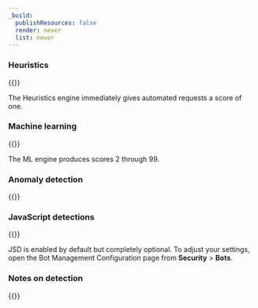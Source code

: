```yaml
---
_build:
  publishResources: false
  render: never
  list: never
---
```


### Heuristics

{{<render file="_bots-heuristics.md">}} 

The Heuristics engine immediately gives automated requests a score of one.

### Machine learning

{{<render file="_bots-ml.md">}}

The ML engine produces scores 2 through 99.

### Anomaly detection

{{<render file="_bots-ad.md">}}

### JavaScript detections

{{<render file="_bots-jsd.md">}}

JSD is enabled by default but completely optional. To adjust your settings, open the Bot Management Configuration page from **Security** > **Bots**.

### Notes on detection

{{<render file="_bots-cookie.md">}}
